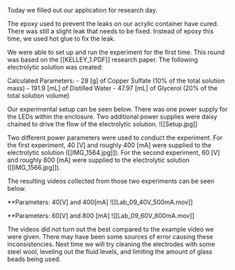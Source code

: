 Today we filled out our application for research day.

The epoxy used to prevent the leaks on our acrylic container have cured. There was still a slight leak that needs to be fixed. Instead of epoxy this time, we used hot glue to fix the leak.

We were able to set up and run the experiment for the first time. This round was based on the [[KELLEY_1.PDF]] research paper. The following electrolytic solution was created: 

Calculated Parameters:
	- 28 [g] of Copper Sulfate (10% of the total solution mass)
	- 191.9 [mL] of Distilled Water
	- 47.97 [mL] of Glycerol (20% of the total solution volume)

Our experimental setup can be seen below. There was one power supply for the LEDs within the enclosure. Two additional power supplies were daisy chained to drive the flow of the electrolytic solution.
![[Setup.jpg]]

Two different power parameters were used to conduct the experiment. For the first experiment, 40 [V] and roughly 400 [mA] were supplied to the electrolytic solution ([[IMG_1564.jpg]]). For the second experiment, 60 [V] and roughly 800 [mA] were supplied to the electrolytic solution ([[IMG_1566.jpg]]). 

The resulting videos collected from those two experiments can be seen below.


**Parameters: 40[V] and 400[mA]
![[Lab_09_40V_500mA.mov]]

**Parameters: 60[V] and 800 [mA]
![[Lab_09_60V_800mA.mov]]


The videos did not turn out the best compared to the example video we were given. There may have been some sources of error causing these inconsistencies. Next time we will try cleaning the electrodes with some steel wool, leveling out the fluid levels, and limiting the amount of glass beads being used.  